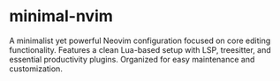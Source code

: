 # minimal-nvim
A minimalist yet powerful Neovim configuration focused on core editing functionality. Features a clean Lua-based setup with LSP, treesitter, and essential productivity plugins. Organized for easy maintenance and customization.
